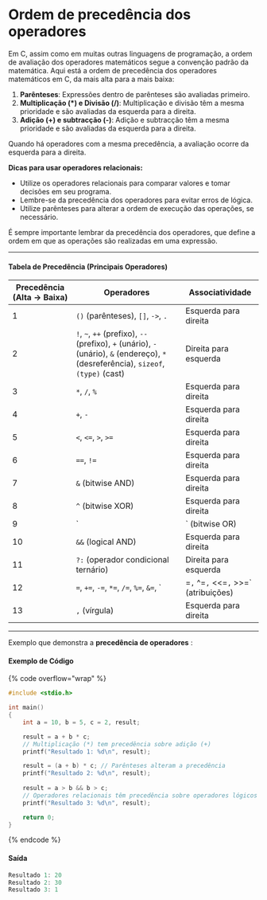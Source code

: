 # Ordem de precedência dos operadores

Em C, assim como em muitas outras linguagens de programação, a ordem de avaliação dos operadores matemáticos segue a convenção padrão da matemática. Aqui está a ordem de precedência dos operadores matemáticos em C, da mais alta para a mais baixa:

1. **Parênteses**: Expressões dentro de parênteses são avaliadas primeiro.
2. **Multiplicação (\*) e Divisão (/)**: Multiplicação e divisão têm a mesma prioridade e são avaliadas da esquerda para a direita.
3. **Adição (+) e subtracção (-)**: Adição e subtracção têm a mesma prioridade e são avaliadas da esquerda para a direita.

Quando há operadores com a mesma precedência, a avaliação ocorre da esquerda para a direita.

**Dicas para usar operadores relacionais:**

* Utilize os operadores relacionais para comparar valores e tomar decisões em seu programa.
* Lembre-se da precedência dos operadores para evitar erros de lógica.
* Utilize parênteses para alterar a ordem de execução das operações, se necessário.

É sempre importante lembrar da precedência dos operadores, que define a ordem em que as operações são realizadas em uma expressão.

***

#### T**abela de Precedência (Principais Operadores)**

<table data-full-width="true"><thead><tr><th>Precedência (Alta → Baixa)</th><th>Operadores</th><th>Associatividade</th></tr></thead><tbody><tr><td>1</td><td><code>()</code> (parênteses), <code>[]</code>, <code>-></code>, <code>.</code></td><td>Esquerda para direita</td></tr><tr><td>2</td><td><code>!</code>, <code>~</code>, <code>++</code> (prefixo), <code>--</code> (prefixo), <code>+</code> (unário), <code>-</code> (unário), <code>&#x26;</code> (endereço), <code>*</code> (desreferência), <code>sizeof</code>, <code>(type)</code> (cast)</td><td>Direita para esquerda</td></tr><tr><td>3</td><td><code>*</code>, <code>/</code>, <code>%</code></td><td>Esquerda para direita</td></tr><tr><td>4</td><td><code>+</code>, <code>-</code></td><td>Esquerda para direita</td></tr><tr><td>5</td><td><code>&#x3C;</code>, <code>&#x3C;=</code>, <code>></code>, <code>>=</code></td><td>Esquerda para direita</td></tr><tr><td>6</td><td><code>==</code>, <code>!=</code></td><td>Esquerda para direita</td></tr><tr><td>7</td><td><code>&#x26;</code> (bitwise AND)</td><td>Esquerda para direita</td></tr><tr><td>8</td><td><code>^</code> (bitwise XOR)</td><td>Esquerda para direita</td></tr><tr><td>9</td><td>`</td><td>` (bitwise OR)</td></tr><tr><td>10</td><td><code>&#x26;&#x26;</code> (logical AND)</td><td>Esquerda para direita</td></tr><tr><td>11</td><td><code>?:</code> (operador condicional ternário)</td><td>Direita para esquerda</td></tr><tr><td>12</td><td><code>=</code>, <code>+=</code>, <code>-=</code>, <code>*=</code>, <code>/=</code>, <code>%=</code>, <code>&#x26;=</code>, `</td><td>=<code>,</code> ^=<code>,</code> &#x3C;&#x3C;=<code>,</code> >>=` (atribuições)</td></tr><tr><td>13</td><td><code>,</code> (vírgula)</td><td>Esquerda para direita</td></tr></tbody></table>



***



Exemplo que demonstra a **precedência de operadores** :&#x20;

#### **Exemplo de Código**

{% code overflow="wrap" %}
```c
#include <stdio.h>

int main()
{
    int a = 10, b = 5, c = 2, result;

    result = a + b * c; 
    // Multiplicação (*) tem precedência sobre adição (+)
    printf("Resultado 1: %d\n", result);

    result = (a + b) * c; // Parênteses alteram a precedência
    printf("Resultado 2: %d\n", result);
    
    result = a > b && b > c; 
    // Operadores relacionais têm precedência sobre operadores lógicos
    printf("Resultado 3: %d\n", result);

    return 0;
}
```
{% endcode %}

#### **Saída**

```c
Resultado 1: 20
Resultado 2: 30
Resultado 3: 1

```

